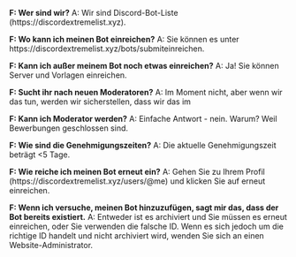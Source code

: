 **F: Wer sind wir?** A: Wir sind Discord-Bot-Liste (https\://discordextremelist.xyz).

**F: Wo kann ich meinen Bot einreichen?** A: Sie können es unter https\://discordextremelist.xyz/bots/submiteinreichen.

**F: Kann ich außer meinem Bot noch etwas einreichen?** A: Ja! Sie können Server und Vorlagen einreichen.

**F: Sucht ihr nach neuen Moderatoren?** A: Im Moment nicht, aber wenn wir das tun, werden wir sicherstellen, dass wir das im

**F: Kann ich Moderator werden?** A: Einfache Antwort - nein. Warum? Weil Bewerbungen geschlossen sind.

**F: Wie sind die Genehmigungszeiten?** A: Die aktuelle Genehmigungszeit beträgt <5 Tage.

**F: Wie reiche ich meinen Bot erneut ein?** A: Gehen Sie zu Ihrem Profil (https\://discordextremelist.xyz/users/@me) und klicken Sie auf erneut einreichen.

**F: Wenn ich versuche, meinen Bot hinzuzufügen, sagt mir das, dass der Bot bereits existiert.** A: Entweder ist es archiviert und Sie müssen es erneut einreichen, oder Sie verwenden die falsche ID. Wenn es sich jedoch um die richtige ID handelt und nicht archiviert wird, wenden Sie sich an einen Website-Administrator.
